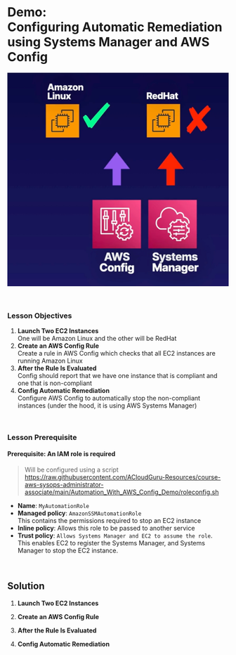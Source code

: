 # Demo:<br>Configuring Automatic Remediation using Systems Manager and AWS Config

![](../img/demo/3.8.AWSConfig-AutomaticRemediation.png)

<br>

### Lesson Objectives
1. **Launch Two EC2 Instances**<br>One will be Amazon Linux and the other will be RedHat
2. **Create an AWS Config Rule**<br>Create a rule in AWS Config which checks that all EC2 instances are running Amazon Linux
3. **After the Rule Is Evaluated**<br>Config should report that we have one instance that is compliant and one that is non-compliant
4. **Config Automatic Remediation**<br>Configure AWS Config to automatically stop the non-compliant instances (under the hood, it is using AWS Systems Manager)

<br>

### Lesson Prerequisite

#### Prerequisite: **An IAM role is required**

> Will be configured using a script<br>https://raw.githubusercontent.com/ACloudGuru-Resources/course-aws-sysops-administrator-associate/main/Automation_With_AWS_Config_Demo/roleconfig.sh
- **Name**: `MyAutomationRole`
- **Managed policy**: `AmazonSSMAutomationRole`<br>This contains the permissions required to stop an EC2 instance
- **Inline policy**: Allows this role to be passed to another service
- **Trust policy**: `Allows Systems Manager and EC2 to assume the role`.<br>This enables EC2 to register the Systems Manager, and Systems Manager to stop the EC2 instance.

<br>


## Solution
1. **Launch Two EC2 Instances**



2. **Create an AWS Config Rule**



3. **After the Rule Is Evaluated**



4. **Config Automatic Remediation**


